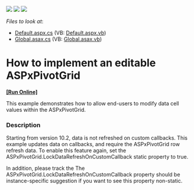<!-- default badges list -->
![](https://img.shields.io/endpoint?url=https://codecentral.devexpress.com/api/v1/VersionRange/128577606/10.2.3%2B)
[![](https://img.shields.io/badge/Open_in_DevExpress_Support_Center-FF7200?style=flat-square&logo=DevExpress&logoColor=white)](https://supportcenter.devexpress.com/ticket/details/E1949)
[![](https://img.shields.io/badge/📖_How_to_use_DevExpress_Examples-e9f6fc?style=flat-square)](https://docs.devexpress.com/GeneralInformation/403183)
<!-- default badges end -->
<!-- default file list -->
*Files to look at*:

* [Default.aspx.cs](./CS/Q240884/Default.aspx.cs) (VB: [Default.aspx.vb](./VB/Q240884/Default.aspx.vb))
* [Global.asax.cs](./CS/Q240884/Global.asax.cs) (VB: [Global.asax.vb](./VB/Q240884/Global.asax.vb))
<!-- default file list end -->
# How to implement an editable ASPxPivotGrid
<!-- run online -->
**[[Run Online]](https://codecentral.devexpress.com/e1949/)**
<!-- run online end -->


<p>This example demonstrates how to allow end-users to modify data cell values within the ASPxPivotGrid.</p>


<h3>Description</h3>

<p>Starting from version 10.2, data is not refreshed on custom callbacks. This example updates data on callbacks, and require the ASPxPivotGrid row refresh data. To enable this feature again, set the ASPxPivotGrid.LockDataRefreshOnCustomCallback static property to true. </p><p>In addition, please track the <a data-ticket="S37596">The ASPxPivotGrid.LockDataRefreshOnCustomCallback property should be instance-specific</a> suggestion if you want to see this property non-static.</p>

<br/>


